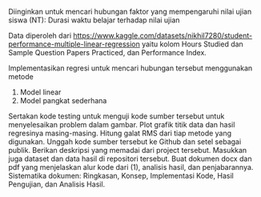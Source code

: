 Diinginkan untuk mencari hubungan faktor yang mempengaruhi nilai ujian siswa (NT):
Durasi waktu belajar terhadap nilai ujian

Data diperoleh dari https://www.kaggle.com/datasets/nikhil7280/student-performance-multiple-linear-regression
yaitu kolom Hours Studied dan Sample Question Papers Practiced, dan Performance Index.

Implementasikan regresi untuk mencari hubungan tersebut menggunakan metode 
1. Model linear
2. Model pangkat sederhana

Sertakan kode testing untuk menguji kode sumber tersebut untuk menyelesaikan problem dalam gambar. 
Plot grafik titik data dan hasil regresinya masing-masing.
Hitung galat RMS dari tiap metode yang digunakan.
Unggah kode sumber tersebut ke Github dan setel sebagai publik. 
Berikan deskripsi yang memadai dari project tersebut. Masukkan juga dataset dan data hasil di repositori tersebut.
Buat dokumen docx dan pdf yang menjelaskan alur kode dari (1), analisis hasil, dan penjabarannya. 
Sistematika dokumen: Ringkasan, Konsep, Implementasi Kode, Hasil Pengujian, dan Analisis Hasil.
